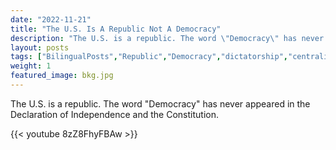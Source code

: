 ```yaml
---
date: "2022-11-21"
title: "The U.S. Is A Republic Not A Democracy"
description: "The U.S. is a republic. The word \"Democracy\" has never appeared in the Declaration of Independence and the Constitution."
layout: posts
tags: ["BilingualPosts","Republic","Democracy","dictatorship","centralization","anarchy","politics","U.S. society","education","history"]
weight: 1
featured_image: bkg.jpg
---
```


The U.S. is a republic. The word "Democracy" has never appeared in the Declaration of Independence and the Constitution.
<!--more-->

{{< youtube 8zZ8FhyFBAw >}}
